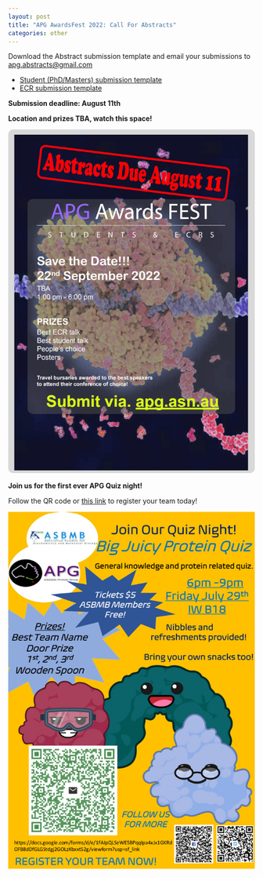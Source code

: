```yaml
---
layout: post
title: "APG AwardsFest 2022: Call For Abstracts"
categories: other
---
```


Download the Abstract submission template and email your submissions to [apg.abstracts@gmail.com](mailto:apg.abstracts@gmail.com)

 - [Student (PhD/Masters) submission template][1]
 - [ECR submission template][2]

__Submission deadline: August 11th__

__Location and prizes TBA, watch this space!__


![](/assets/images/2022_awardsfestCFA.jpg)

__Join us for the first ever APG Quiz night!__

Follow the QR code or [this link](https://docs.google.com/forms/d/e/1FAIpQLSeWE5BPqqIpa4xJx1GKRdOFB8dDfGLGStdgj2GOLzXbxxt52g/viewform) 
to register your team today!

![](/assets/images/2022_quizznight.jpeg)


[1]:/assets/docs/StudentAwardsTemplate.docx

[2]:/assets/docs/TemplateECR.docx